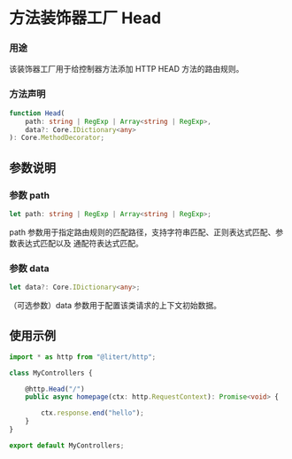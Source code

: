 # 方法装饰器工厂 Head

### 用途

该装饰器工厂用于给控制器方法添加 HTTP HEAD 方法的路由规则。

### 方法声明

```ts
function Head(
    path: string | RegExp | Array<string | RegExp>,
    data?: Core.IDictionary<any>
): Core.MethodDecorator;
```

## 参数说明

### 参数 path

```ts
let path: string | RegExp | Array<string | RegExp>;
```

path 参数用于指定路由规则的匹配路径，支持字符串匹配、正则表达式匹配、参数表达式匹配以及
通配符表达式匹配。

### 参数 data

```ts
let data?: Core.IDictionary<any>;
```

（可选参数）data 参数用于配置该类请求的上下文初始数据。

## 使用示例

```ts
import * as http from "@litert/http";

class MyControllers {

    @http.Head("/")
    public async homepage(ctx: http.RequestContext): Promise<void> {

        ctx.response.end("hello");
    }
}

export default MyControllers;
```
